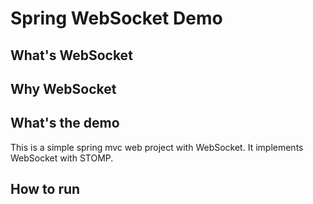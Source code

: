 # Spring WebSocket Demo

## What's WebSocket

## Why WebSocket

## What's the demo
This is a simple spring mvc web project with WebSocket. It implements WebSocket with STOMP.

## How to run